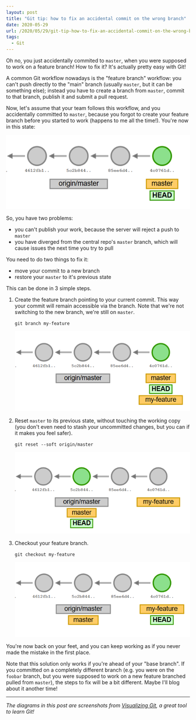 ```yaml
---
layout: post
title: "Git tip: how to fix an accidental commit on the wrong branch"
date: 2020-05-29
url: /2020/05/29/git-tip-how-to-fix-an-accidental-commit-on-the-wrong-branch
tags:
  - Git
---
```


Oh no, you just accidentally commited to `master`, when you were supposed to work on a feature branch! How to fix it? It's actually pretty easy with Git!

A common Git workflow nowadays is the "feature branch" workflow: you can't push directly to the "main" branch (usually `master`, but it can be something else); instead you have to create a branch from `master`, commit to that branch, publish it and submit a pull request.

Now, let's assume that your team follows this workflow, and you accidentally committed to `master`, because you forgot to create your feature branch before you started to work (happens to me all the time!). You're now in this state:

![Wrong commit on master](wrong-commit-on-master.png)

So, you have two problems:
- you can't publish your work, because the server will reject a push to `master`
- you have diverged from the central repo's `master` branch, which will cause issues the next time you try to pull

You need to do two things to fix it:
- move your commit to a new branch
- restore your `master` to it's previous state

This can be done in 3 simple steps.

1. Create the feature branch pointing to your current commit. This way your commit will remain accessible via the branch. Note that we're not switching to the new branch, we're still on `master`.

    ```
    git branch my-feature
    ```

    ![Create the feature branch](fix1-create-branch.png)

2. Reset `master` to its previous state, without touching the working copy (you don't even need to stash your uncommitted changes, but you can if it makes you feel safer).

    ```
    git reset --soft origin/master
    ```

    ![Reset to origin/master](fix2-reset.png)

3. Checkout your feature branch.

    ```
    git checkout my-feature
    ```

    ![Checkout the feature branch](fix3-checkout.png)

You're now back on your feet, and you can keep working as if you never made the mistake in the first place.

Note that this solution only works if you're ahead of your "base branch". If you committed on a completely different branch (e.g. you were on the `foobar` branch, but you were supposed to work on a new feature branched pulled from `master`), the steps to fix will be a bit different. Maybe I'll blog about it another time!

---

*The diagrams in this post are screenshots from [Visualizing Git](https://git-school.github.io/visualizing-git/#free-remote), a great tool to learn Git!*